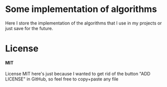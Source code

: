 # Some implementation of algorithms

Here I store the implementation of the algorithms that I use in my projects or just save for the future.

# License
#### **MIT**

License MIT here's just because I wanted to get rid of the button "ADD LICENSE" in GitHub, so feel free to copy+paste any file

